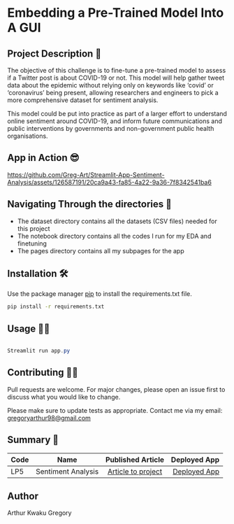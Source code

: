 # Embedding a Pre-Trained Model Into A GUI

## Project Description 🧐


The objective of this challenge is to fine-tune a pre-trained model to assess if a Twitter post is about COVID-19 or not. This model will help gather tweet data about the epidemic without relying only on keywords like ‘covid’ or ‘coronavirus’ being present, allowing researchers and engineers to pick a more comprehensive dataset for sentiment analysis.

This model could be put into practice as part of a larger effort to understand online sentiment around COVID-19, and inform future communications and public interventions by governments and non-government public health organisations.

## App in Action 😎

https://github.com/Greg-Art/Streamlit-App-Sentiment-Analysis/assets/126587191/20ca9a43-fa85-4a22-9a36-7f8342541ba6


## Navigating Through the directories 📖

- The dataset directory contains all the datasets (CSV files) needed for this project
- The notebook directory contains all the codes I run for my EDA and finetuning
- The pages directory contains all my subpages for the app 


## Installation 🛠

Use the package manager [pip](https://pip.pypa.io/en/stable/) to install the requirements.txt file. 

```bash
pip install -r requirements.txt
```

## Usage 👍🏾

```powershell

Streamlit run app.py


```

## Contributing 🤝🏾

Pull requests are welcome. For major changes, please open an issue first
to discuss what you would like to change.

Please make sure to update tests as appropriate. Contact me via my email: gregoryarthur98@gmail.com



## Summary 💬
| Code      | Name        | Published Article |  Deployed App |
|-----------|-------------|:-------------:|------:|
| LP5 | Sentiment Analysis |  [Article to project](https://gregoryarthur98.medium.com/leveraging-pre-trained-models-to-predict-twitter-sentiments-c191b5da61a5) | [Deployed App](https://huggingface.co/spaces/gArthur98/distill_sentiment_classifier) |



## Author
Arthur Kwaku Gregory
